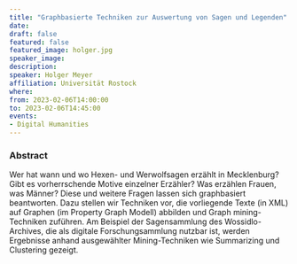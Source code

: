 ```yaml
---
title: "Graphbasierte Techniken zur Auswertung von Sagen und Legenden"
date:
draft: false
featured: false
featured_image: holger.jpg
speaker_image:
description:
speaker: Holger Meyer
affiliation: Universität Rostock
where:
from: 2023-02-06T14:00:00
to: 2023-02-06T14:45:00
events:
- Digital Humanities
---
```


### Abstract

Wer hat wann und wo Hexen- und Werwolfsagen erzählt in Mecklenburg? Gibt es vorherrschende Motive einzelner Erzähler?  Was erzählen Frauen, was Männer?  Diese und weitere Fragen lassen sich graphbasiert beantworten.  Dazu stellen wir Techniken vor, die vorliegende Texte (in XML) auf Graphen (im Property Graph Modell) abbilden und Graph mining-Techniken zuführen.  Am Beispiel der Sagensammlung des Wossidlo-Archives, die als digitale Forschungsammlung nutzbar ist, werden Ergebnisse anhand ausgewählter Mining-Techniken wie Summarizing und Clustering gezeigt.

